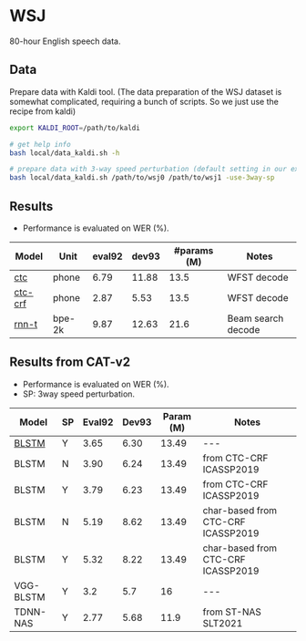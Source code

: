 # WSJ

80-hour English speech data.

## Data

Prepare data with Kaldi tool. (The data preparation of the WSJ dataset is somewhat complicated, requiring a bunch of scripts. So we just use the recipe from kaldi)

```bash
export KALDI_ROOT=/path/to/kaldi

# get help info
bash local/data_kaldi.sh -h

# prepare data with 3-way speed perturbation (default setting in our experiments)
bash local/data_kaldi.sh /path/to/wsj0 /path/to/wsj1 -use-3way-sp
```

## Results

- Performance is evaluated on WER (%).

| Model                            | Unit   | eval92 | dev93 | \#params (M) | Notes              |
| -------------------------------- | ------ | ------ | ----- | ------------ | ------------------ |
| [ctc](exp/asr-ctc-phone)         | phone  | 6.79   | 11.88 | 13.5         | WFST decode        |
| [ctc-crf](exp/asr-ctc-crf-phone) | phone  | 2.87   | 5.53  | 13.5         | WFST decode        |
| [rnn-t](exp/asr-rnnt-bpe)        | bpe-2k | 9.87   | 12.63 | 21.6         | Beam search decode | 

## Results from CAT-v2

- Performance is evaluated on WER (%).
- SP: 3way speed perturbation.

| Model                                                                 | SP   | Eval92 | Dev93 | Param (M) | Notes                              |
| --------------------------------------------------------------------- | ---- | ------ | ----- | --------- | ---------------------------------- |
| [BLSTM](https://github.com/thu-spmi/CAT/tree/master/egs/wsj/exp/demo) | Y    | 3.65   | 6.30  | 13.49     | ---                                |
| BLSTM                                                                 | N    | 3.90   | 6.24  | 13.49     | from CTC-CRF ICASSP2019            |
| BLSTM                                                                 | Y    | 3.79   | 6.23  | 13.49     | from CTC-CRF ICASSP2019            |
| BLSTM                                                                 | N    | 5.19   | 8.62  | 13.49     | char-based from CTC-CRF ICASSP2019 |
| BLSTM                                                                 | Y    | 5.32   | 8.22  | 13.49     | char-based from CTC-CRF ICASSP2019 |
| VGG-BLSTM                                                             | Y    | 3.2    | 5.7   | 16        | ---                                |
| TDNN-NAS                                                              | Y    | 2.77   | 5.68  | 11.9      | from ST-NAS SLT2021                |

